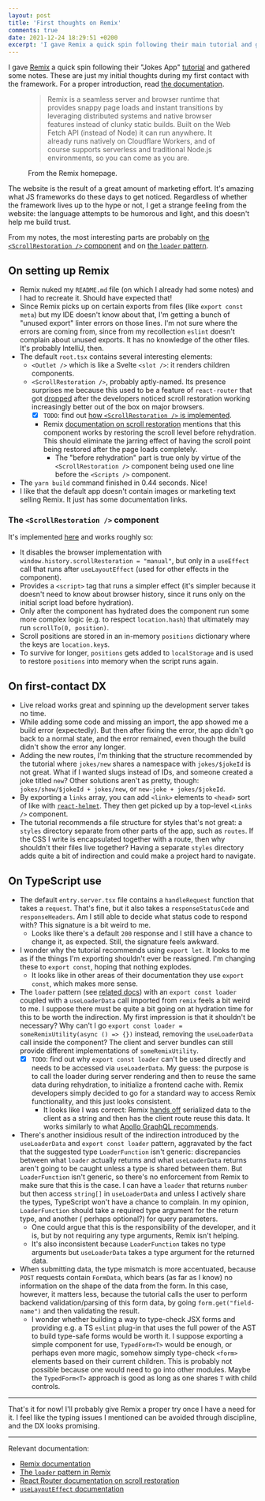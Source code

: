 ```yaml
---
layout: post
title: 'First thoughts on Remix'
comments: true
date: 2021-12-24 18:29:51 +0200
excerpt: 'I gave Remix a quick spin following their main tutorial and gathered some notes, focusing on the TypeScript'
---
```


I gave [Remix](https://remix.run) a quick spin following their "Jokes App" [tutorial][rm-tutorial]
and gathered some notes. These are just my initial thoughts during my first contact with the
framework. For a proper introduction, read [the documentation][rm-documentation].

<figure>
  <blockquote cite="https://remix.run">
    Remix is a seamless server and browser runtime that provides snappy page loads and instant
    transitions by leveraging distributed systems and native browser features instead of clunky static
    builds. Built on the Web Fetch API (instead of Node) it can run anywhere. It already runs natively
    on Cloudflare Workers, and of course supports serverless and traditional Node.js environments, so
    you can come as you are.
  </blockquote>
  <figcaption>From the Remix homepage.</figcaption>
</figure>

The website is the result of a great amount of marketing effort. It's amazing what JS frameworks do
these days to get noticed. Regardless of whether the framework lives up to the hype or not, I get a
strange feeling from the website: the language attempts to be humorous and light, and this doesn't
help me build trust.

From my notes, the most interesting parts are probably on [the `<ScrollRestoration />`
component](#the-scrollrestoration--component) and on [the `loader` pattern](#on-typescript-use).

## On setting up Remix

- Remix nuked my `README.md` file (on which I already had some notes) and I had to recreate it.
  Should have expected that!
- Since Remix picks up on certain exports from files (like `export const meta`) but my IDE doesn't
  know about that, I'm getting a bunch of "unused export" linter errors on those lines. I'm not sure
  where the errors are coming from, since from my recollection `eslint` doesn't complain about
  unused exports. It has no knowledge of the other files. It's probably IntelliJ, then.
- The default `root.tsx` contains several interesting elements:
  - `<Outlet />` which is like a Svelte `<slot />`: it renders children components.
  - `<ScrollRestoration />`, probably aptly-named. Its presence surprises me because this used to be
    a feature of `react-router` that got [dropped][rr-scroll-res] after the developers noticed
    scroll restoration working increasingly better out of the box on major browsers.
    - [x] `TODO`: find
          out [how `<ScrollRestoration />` is implemented](#the-scrollrestoration--component).
    - Remix [documentation on scroll restoration][rm-scroll-res] mentions that this component works
      by restoring the scroll level before rehydration. This should eliminate the jarring effect of
      having the scroll point being restored after the page loads completely.
      - The "before rehydration" part is true only by virtue of the `<ScrollRestoration />`
        component being used one line before the `<Scripts />` component.
- The `yarn build` command finished in 0.44 seconds. Nice!
- I like that the default app doesn't contain images or marketing text selling Remix. It just has
  some documentation links.

### The `<ScrollRestoration />` component

It's implemented [here][rm-scroll-res-impl] and works roughly so:

- It disables the browser implementation with `window.history.scrollRestoration = "manual"`, but
  only in a `useEffect` call that runs after `useLayoutEffect` (used for other effects in the
  component).
- Provides a `<script>` tag that runs a simpler effect (it's simpler because it doesn't need to know
  about browser history, since it runs only on the initial script load before hydration).
- Only after the component has hydrated does the component run some more complex logic (e.g. to
  respect `location.hash`) that ultimately may run `scrollTo(0, position)`.
- Scroll positions are stored in an in-memory `positions` dictionary where the keys
  are `location.key`s.
- To survive for longer, `positions` gets added to `localStorage` and is used to restore `positions`
  into memory when the script runs again.

## On first-contact DX

- Live reload works great and spinning up the development server takes no time.
- While adding some code and missing an import, the app showed me a build error (expectedly). But
  then after fixing the error, the app didn't go back to a normal state, and the error remained,
  even though the build didn't show the error any longer.
- Adding the new routes, I'm thinking that the structure recommended by the tutorial
  where `jokes/new` shares a namespace with `jokes/$jokeId` is not great. What if I wanted slugs
  instead of IDs, and someone created a joke titled `new`? Other solutions aren't as pretty,
  though: `jokes/show/$jokeId + jokes/new`, or `new-joke + jokes/$jokeId`.
- By exporting a `links` array, you can add `<link>` elements to `<head>` sort of like
  with [`react-helmet`][rh]. They then get picked up by a top-level `<Links />` component.
- The tutorial recommends a file structure for styles that's not great: a `styles` directory
  separate from other parts of the app, such as `routes`. If the CSS I write is encapsulated
  together with a route, then why shouldn't their files live together? Having a separate `styles`
  directory adds quite a bit of indirection and could make a project hard to navigate.

## On TypeScript use

- The default `entry.server.tsx` file contains a `handleRequest` function that takes a `request`.
  That's fine, but it also takes a `responseStatusCode` and `responseHeaders`. Am I still able to
  decide what status code to respond with? This signature is a bit weird to me.
  - Looks like there's a default `200` response and I still have a chance to change it, as expected.
    Still, the signature feels awkward.
- I wonder why the tutorial recommends using `export let`. It looks to me as if the things I'm
  exporting shouldn't ever be reassigned. I'm changing these to `export const`, hoping that nothing
  explodes.
  - It looks like in other areas of their documentation they use `export const`, which makes more
    sense.
- The `loader` pattern (see [related docs][rm-loader]) with an `export const loader` coupled with a
  `useLoaderData` call imported from `remix` feels a bit weird to me. I suppose there must be quite
  a bit going on at hydration time for this to be worth the indirection. My first impression is that
  it shouldn't be necessary? Why can't I go `export const loader = someRemixUtility(async () => {})` instead, removing the `useLoaderData` call inside the component? The client and server
  bundles can still provide different implementations of `someRemixUtility`.
  - [x] `TODO`: find out why `export const loader` can't be used directly and needs to be accessed
        via `useLoaderData`. My guess: the purpose is to call the loader during server rendering and
        then to reuse the same data during rehydration, to initialize a frontend cache with. Remix
        developers simply decided to go for a standard way to access Remix functionality, and this just
        looks consistent.
    - It looks like I was correct: Remix [hands off][rm-route-handoff] serialized data to the client
      as a string and then has the client route reuse this data. It works similarly to
      what [Apollo GraphQL recommends][apollo-ssr].
- There's another insidious result of the indirection introduced by the `useLoaderData`
  and `export const loader` pattern, aggravated by the fact that the suggested type `LoaderFunction`
  isn't generic: discrepancies between what `loader` actually returns and what `useLoaderData`
  returns aren't going to be caught unless a type is shared between them. But `LoaderFunction` isn't
  generic, so there's no enforcement from Remix to make sure that this is the case. I can have
  a `loader` that returns `number` but then access `string[]` in `useLoaderData` and unless I
  actively share the types, TypeScript won't have a chance to complain. In my
  opinion, `LoaderFunction` should take a required type argument for the return type, and another (
  perhaps optional?) for query parameters.
  - One could argue that this is the responsibility of the developer, and it is, but by not
    requiring any type arguments, Remix isn't helping.
  - It's also inconsistent because `LoaderFunction` takes no type arguments but `useLoaderData`
    takes a type argument for the returned data.
- When submitting data, the type mismatch is more accentuated, because `POST` requests
  contain `FormData`, which bears (as far as I know) no information on the shape of the data from
  the form. In this case, however, it matters less, because the tutorial calls the user to perform
  backend validation/parsing of this form data, by going `form.get("field-name")` and then
  validating the result.
  - I wonder whether building a way to type-check JSX forms and providing e.g. a TS `eslint` plug-in
    that uses the full power of the AST to build type-safe forms would be worth it. I suppose
    exporting a simple component for use, `TypedForm<T>` would be enough, or perhaps even more
    magic, somehow simply type-check `<form>` elements based on their current children. This is
    probably not possible because one would need to go into other modules. Maybe the `TypedForm<T>`
    approach is good as long as one shares `T` with child controls.

---

That's it for now! I'll probably give Remix a proper try once I have a need for it. I feel like the
typing issues I mentioned can be avoided through discipline, and the DX looks promising.

---

Relevant documentation:

- [Remix documentation][rm-documentation]
- [The `loader` pattern in Remix][rm-loader]
- [React Router documentation on scroll restoration][rr-scroll-res]
- [`useLayoutEffect` documentation](https://reactjs.org/docs/hooks-reference.html#uselayouteffect)

[rm-loader]: https://remix.run/docs/en/v1/api/conventions#loader
[rr-scroll-res]: https://v5.reactrouter.com/web/guides/scroll-restoration
[rm-scroll-res]: https://remix.run/docs/en/v1/api/remix#scrollrestoration
[rm-scroll-res-impl]: https://github.com/remix-run/remix/blob/1fd70960e4d88740df5bf407a6ba2cd2b9549459/packages/remix-react/scroll-restoration.tsx
[rm-route-handoff]: https://github.com/remix-run/remix/blob/1fd70960e4d88740df5bf407a6ba2cd2b9549459/packages/remix-server-runtime/server.ts#L448-L453
[rm-tutorial]: https://remix.run/docs/en/v1/tutorials/jokes
[rm-documentation]: https://remix.run/docs/en/v1
[rh]: https://github.com/nfl/react-helmet
[apollo-ssr]: https://www.apollographql.com/docs/react/performance/server-side-rendering/#executing-queries-with-getdatafromtree
